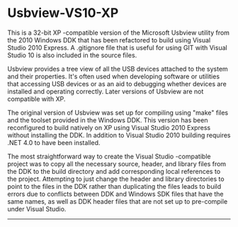 # Usbview-VS10-XP
This is a 32-bit XP -compatible version of the Microsoft Usbview utility from the 2010 Windows DDK that has been refactored to build using Visual Studio 2010 Express. A .gitignore file that is useful for using GIT with Visual Studio 10 is also included in the source files.

Usbview provides a tree view of all the USB devices attached to the system and their properties. It's often used when developing software or utilities that accessing USB devices or as an aid to debugging whether devices are installed and operating correctly. Later versions of Usbview are not compatible with XP.

The original version of Usbview was set up for compiling using "make" files and the toolset provided in the Windows DDK. This version has been reconfigured to build natively on XP using Visual Studio 2010 Express without installing the DDK. In addition to Visual Studio 2010 building requires .NET 4.0 to have been installed.

The most straightforward way to create the Visual Studio -compatible project was to copy all the necessary source, header, and library files from the DDK to the build directory and add corresponding local references to the project. Attempting to just change the header and library directories to point to the files in the DDK rather than duplicating the files leads to build errors due to conflicts between DDK and Windows SDK files that have the same names, as well as DDK header files that are not set up to pre-compile under Visual Studio.

---
